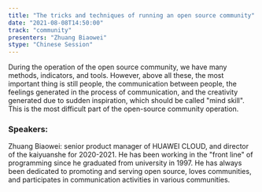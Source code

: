 ```yaml
---
title: "The tricks and techniques of running an open source community"
date: "2021-08-08T14:50:00" 
track: "community"
presenters: "Zhuang Biaowei"
stype: "Chinese Session"
---
```

During the operation of the open source community, we have many methods, indicators, and tools. However, above all these, the most important thing is still people, the communication between people, the feelings generated in the process of communication, and the creativity generated due to sudden inspiration, which should be called "mind skill". This is the most difficult part of the open-source community operation.
 ### Speakers: 
 Zhuang Biaowei: senior product manager of HUAWEI CLOUD, and director of the kaiyuanshe for 2020-2021. He has been working in the "front line" of programming since he graduated from university in 1997. He has always been dedicated to promoting and serving open source, loves communities, and participates in communication activities in various communities.